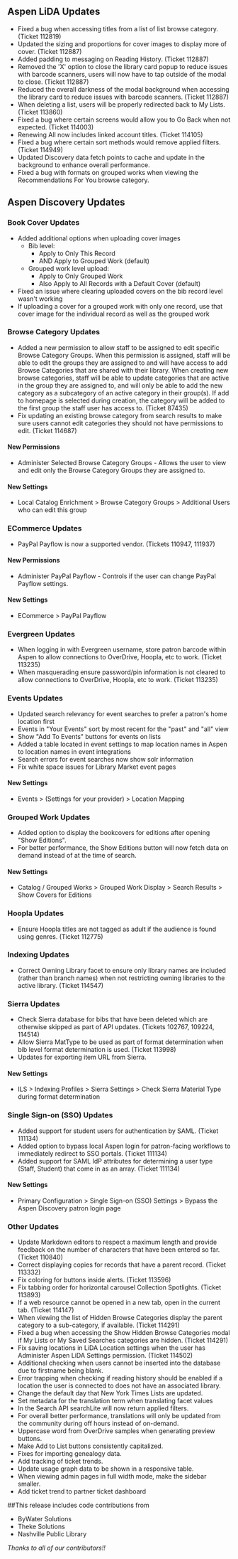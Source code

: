 ## Aspen LiDA Updates
- Fixed a bug when accessing titles from a list of list browse category. (Ticket 112819)
- Updated the sizing and proportions for cover images to display more of cover. (Ticket 112887)
- Added padding to messaging on Reading History. (Ticket 112887)
- Removed the 'X' option to close the library card popup to reduce issues with barcode scanners, users will now have to tap outside of the modal to close. (Ticket 112887)
- Reduced the overall darkness of the modal background when accessing the library card to reduce issues with barcode scanners. (Ticket 112887)
- When deleting a list, users will be properly redirected back to My Lists. (Ticket 113860)
- Fixed a bug where certain screens would allow you to Go Back when not expected. (Ticket 114003)
- Renewing All now includes linked account titles. (Ticket 114105)
- Fixed a bug where certain sort methods would remove applied filters. (Ticket 114949)
- Updated Discovery data fetch points to cache and update in the background to enhance overall performance. 
- Fixed a bug with formats on grouped works when viewing the Recommendations For You browse category.

## Aspen Discovery Updates
### Book Cover Updates
- Added additional options when uploading cover images
  - Bib level:
    - Apply to Only This Record
    - AND Apply to Grouped Work (default)
  - Grouped work level upload:
    - Apply to Only Grouped Work
    - Also Apply to All Records with a Default Cover (default)
- Fixed an issue where clearing uploaded covers on the bib record level wasn't working
- If uploading a cover for a grouped work with only one record, use that cover image for the individual record as well as the grouped work

### Browse Category Updates
- Added a new permission to allow staff to be assigned to edit specific Browse Category Groups. When this permission is assigned, 
staff will be able to edit the groups they are assigned to and will have access to add Browse Categories that are shared with 
their library. When creating new browse categories, staff will be able to update categories that are active in the group they
are assigned to, and will only be able to add the new category as a subcategory of an active category in their group(s). If 
add to homepage is selected during creation, the category will be added to the first group the staff user has access to. (Ticket 87435)
- Fix updating an existing browse category from search results to make sure users cannot edit categories they should not have permissions to edit. (Ticket 114687)

<div markdown="1" class="settings">

#### New Permissions
- Administer Selected Browse Category Groups - Allows the user to view and edit only the Browse Category Groups they are assigned to.

#### New Settings
- Local Catalog Enrichment > Browse Category Groups > Additional Users who can edit this group
</div>

### ECommerce Updates
- PayPal Payflow is now a supported vendor. (Tickets 110947, 111937)

<div markdown="1" class="settings">

#### New Permissions
- Administer PayPal Payflow - Controls if the user can change PayPal Payflow settings.

#### New Settings
- ECommerce > PayPal Payflow
</div>

### Evergreen Updates
- When logging in with Evergreen username, store patron barcode within Aspen to allow connections to OverDrive, Hoopla, etc to work. (Ticket 113235)  
- When masquerading ensure password/pin information is not cleared to allow connections to OverDrive, Hoopla, etc to work. (Ticket 113235) 

### Events Updates
- Updated search relevancy for event searches to prefer a patron's home location first
- Events in "Your Events" sort by most recent for the "past" and "all" view
- Show "Add To Events" buttons for events on lists
- Added a table located in event settings to map location names in Aspen to location names in event integrations
- Search errors for event searches now show solr information
- Fix white space issues for Library Market event pages

<div markdown="1" class="settings">

#### New Settings
- Events > (Settings for your provider) > Location Mapping
</div>

### Grouped Work Updates
- Added option to display the bookcovers for editions after opening "Show Editions".
- For better performance, the Show Editions button will now fetch data on demand instead of at the time of search.

<div markdown="1" class="settings">

#### New Settings
- Catalog / Grouped Works >  Grouped Work Display > Search Results > Show Covers for Editions
</div>

### Hoopla Updates
- Ensure Hoopla titles are not tagged as adult if the audience is found using genres. (Ticket 112775)

### Indexing Updates
- Correct Owning Library facet to ensure only library names are included (rather than branch names) when not restricting owning libraries to the active library. (Ticket 114547)

### Sierra Updates
- Check Sierra database for bibs that have been deleted which are otherwise skipped as part of API updates. (Tickets 102767, 109224, 114514)
- Allow Sierra MatType to be used as part of format determination when bib level format determination is used. (Ticket 113998)
- Updates for exporting item URL from Sierra.

<div markdown="1" class="settings">

#### New Settings
- ILS > Indexing Profiles > Sierra Settings > Check Sierra Material Type during format determination
</div>

### Single Sign-on (SSO) Updates
- Added support for student users for authentication by SAML. (Ticket 111134)
- Added option to bypass local Aspen login for patron-facing workflows to immediately redirect to SSO portals. (Ticket 111134)
- Added support for SAML IdP attributes for determining a user type (Staff, Student) that come in as an array. (Ticket 111134)

<div markdown="1" class="settings">

#### New Settings
- Primary Configuration > Single Sign-on (SSO) Settings > Bypass the Aspen Discovery patron login page
</div>

### Other Updates
- Update Markdown editors to respect a maximum length and provide feedback on the number of characters that have been entered so far. (Ticket 110840)
- Correct displaying copies for records that have a parent record. (Ticket 113332)
- Fix coloring for buttons inside alerts. (Ticket 113596)
- Fix tabbing order for horizontal carousel Collection Spotlights. (Ticket 113893)
- If a web resource cannot be opened in a new tab, open in the current tab. (Ticket 114147)
- When viewing the list of Hidden Browse Categories display the parent category to a sub-category, if available. (Ticket 114291)
- Fixed a bug when accessing the Show Hidden Browse Categories modal if My Lists or My Saved Searches categories are hidden. (Ticket 114291)
- Fix saving locations in LiDA Location settings when the user has Administer Aspen LiDA Settings permission. (Ticket 114502) 
- Additional checking when users cannot be inserted into the database due to firstname being blank. 
- Error trapping when checking if reading history should be enabled if a location the user is connected to does not have an associated library. 
- Change the default day that New York Times Lists are updated. 
- Set metadata for the translation term when translating facet values
- In the Search API searchLite will now return applied filters.
- For overall better performance, translations will only be updated from the community during off hours instead of on-demand.
- Uppercase word from OverDrive samples when generating preview buttons.  
- Make Add to List buttons consistently capitalized.
- Fixes for importing genealogy data.
- Add tracking of ticket trends.
- Update usage graph data to be shown in a responsive table. 
- When viewing admin pages in full width mode, make the sidebar smaller.
- Add ticket trend to partner ticket dashboard 

##This release includes code contributions from
- ByWater Solutions
- Theke Solutions 
- Nashville Public Library

_Thanks to all of our contributors!!_